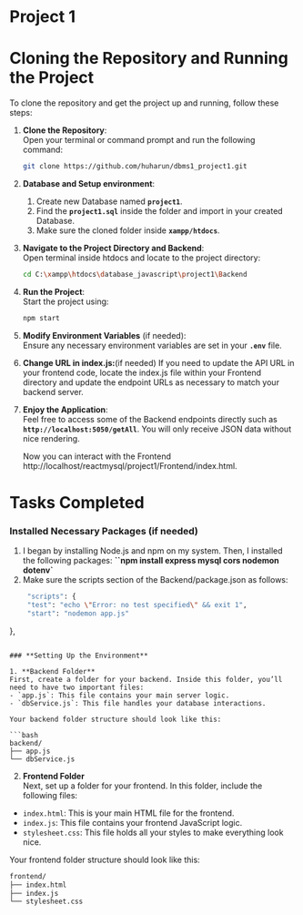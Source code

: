 # Project 1

# Cloning the Repository and Running the Project

To clone the repository and get the project up and running, follow these steps:

1. **Clone the Repository**:  
   Open your terminal or command prompt and run the following command:
   ```bash
   git clone https://github.com/huharun/dbms1_project1.git
   ```

2. **Database and Setup environment**:  
   1. Create new Database named **`project1`**.
   2. Find the **`project1.sql`** inside the folder and import in your created Database.
   3. Make sure the cloned folder inside **`xampp/htdocs`**.

3. **Navigate to the Project Directory and Backend**:  
   Open terminal inside htdocs and locate to the project directory:
   ```bash
   cd C:\xampp\htdocs\database_javascript\project1\Backend
   ```

4. **Run the Project**:  
   Start the project using:
   ```bash
   npm start
   ```

5. **Modify Environment Variables** (if needed):  
   Ensure any necessary environment variables are set in your **`.env`** file.

6. **Change URL in index.js:**(if needed)
If you need to update the API URL in your frontend code, locate the index.js file within your Frontend directory and update the endpoint URLs as necessary to match your backend server.

7. **Enjoy the Application**:  
   Feel free to access some of the Backend endpoints directly such as **`http://localhost:5050/getAll`**. You will only receive JSON data without nice rendering.

   Now you can interact with the Frontend http://localhost/reactmysql/project1/Frontend/index.html.


# **Tasks Completed**

### **Installed Necessary Packages** (if needed)
1. I began by installing Node.js and npm on my system. Then, I installed the following packages: **``npm install express mysql cors nodemon dotenv`**
2. Make sure the scripts section of the Backend/package.json as follows:
   ```bash
    "scripts": {
    "test": "echo \"Error: no test specified\" && exit 1",
    "start": "nodemon app.js"
  }, 
   ```

### **Setting Up the Environment**

1. **Backend Folder**  
   First, create a folder for your backend. Inside this folder, you’ll need to have two important files:
   - `app.js`: This file contains your main server logic.
   - `dbService.js`: This file handles your database interactions.

   Your backend folder structure should look like this:

   ```bash
backend/
├── app.js
└── dbService.js
   ```

2. **Frontend Folder**  
Next, set up a folder for your frontend. In this folder, include the following files:
- `index.html`: This is your main HTML file for the frontend.
- `index.js`: This file contains your frontend JavaScript logic.
- `stylesheet.css`: This file holds all your styles to make everything look nice.

Your frontend folder structure should look like this:

   ```bash
frontend/
├── index.html
├── index.js
└── stylesheet.css
   ```

 


